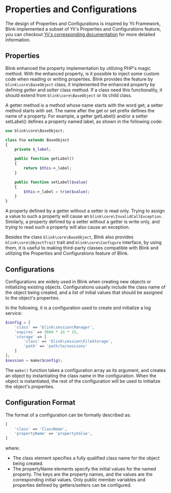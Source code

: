 Properties and Configurations
=============================

The design of Properties and Configurations is inspired by Yii Framework, Blink implemented a subset of Yii's Properties
and Configurations feature, you can checkout [Yii's corresponding documentation](https://github.com/yiisoft/yii2/blob/master/docs/guide/concept-configurations.md)
for more detailed information.

Properties
----------

Blink enhanced the property implementation by utilizing PHP's magic method. With the enhanced property, is it possible
to inject some custom code when reading or writing properties. Blink provides the feature by `blink\core\BaseObject` class,
it implemented the enhanced property by defining *getter* and *setter* class method. If a class need this functionality,
it should extend from `blink\core\BaseObject` or its child class.

A getter method is a method whose name starts with the word get; a setter method starts with set. The name after the 
get or set prefix defines the name of a property. For example, a getter getLabel() and/or a setter setLabel() defines a
property named label, as shown in the following code:

```php
use blink\core\BaseObject;

class Foo extends BaseObject
{
    private $_label;

    public function getLabel()
    {
        return $this->_label;
    }

    public function setLabel($value)
    {
        $this->_label = trim($value);
    }
}
```

A property defined by a getter without a setter is read only. Trying to assign a value to such a property will cause an 
`blink\core\InvalidCallException`. Similarly, a property defined by a setter without a getter is write only, and trying
to read such a property will also cause an exception. 

Besides the class `blink\core\BaseObject`, Blink also provides `blink\core\ObjectTrait` trait and `blink\core\Configure`
interface, by using them, it is useful to making third-party classes compatible with Blink and utilizing the Properties
and Configurations feature of Blink.


Configurations
--------------

Configurations are widely used in Blink when creating new objects or initializing existing objects. Configurations
usually include the class name of the object being created, and a list of initial values that should be assigned to
the object's properties.

In the following, it is a configuration used to create and initialize a log service:

```php
$config = [
    'class' => 'blink\session\Manager',
    'expires' => 3600 * 24 * 15,
    'storage' => [
        'class' => 'blink\session\FileStorage',
        'path' => 'path/to/sessions'
    ]
];
$session = make($config);
```

The `make()` function takes a configuration array as its argument, and creates an object by instantiating the class
name in the configuration. When the object is instantiated, the rest of the configuration will be used to initialize
the object's properties.

Configuration Format
--------------------

The format of a configuration can be formally described as:

```php
[
    'class' => 'ClassName',
    'propertyName' => 'propertyValue',
]
```

where:

* The class element specifies a fully qualified class name for the object being created.
* The propertyName elements specify the initial values for the named property. The keys are the property names, and
  the values are the corresponding initial values. Only public member variables and properties defined by getters/setters
  can be configured.
